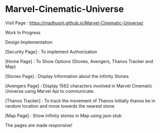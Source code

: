 # Marvel-Cinematic-Universe

Visit Page : https://madhusrij.github.io/Marvel-Cinematic-Universe/

Work In Progress

Design Implementation

[Security Page] : To implement Authorization 

[Home Page] : To Show Options (Stones, Avengers, Thanos Tracker and Map)

[Stones Page] : Display Information about the infinity Stones

[Avengers Page] : Display 1562 characters involved in Marvel Cinematic Universe using Marvel Api to communicate.

[Thanos Tracker] : To track the movement of Thanos
Initially thanos be in random location and move towards the nearest stone

[Map Page] : Show infinity stones in Map using json stub

The pages are made responsive!
